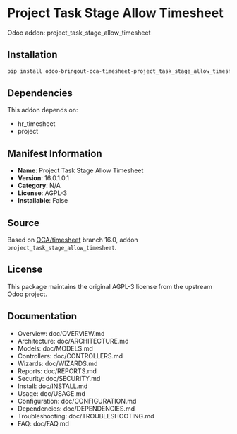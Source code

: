 # Project Task Stage Allow Timesheet

Odoo addon: project_task_stage_allow_timesheet

## Installation

```bash
pip install odoo-bringout-oca-timesheet-project_task_stage_allow_timesheet
```

## Dependencies

This addon depends on:
- hr_timesheet
- project

## Manifest Information

- **Name**: Project Task Stage Allow Timesheet
- **Version**: 16.0.1.0.1
- **Category**: N/A
- **License**: AGPL-3
- **Installable**: False

## Source

Based on [OCA/timesheet](https://github.com/OCA/timesheet) branch 16.0, addon `project_task_stage_allow_timesheet`.

## License

This package maintains the original AGPL-3 license from the upstream Odoo project.

## Documentation

- Overview: doc/OVERVIEW.md
- Architecture: doc/ARCHITECTURE.md
- Models: doc/MODELS.md
- Controllers: doc/CONTROLLERS.md
- Wizards: doc/WIZARDS.md
- Reports: doc/REPORTS.md
- Security: doc/SECURITY.md
- Install: doc/INSTALL.md
- Usage: doc/USAGE.md
- Configuration: doc/CONFIGURATION.md
- Dependencies: doc/DEPENDENCIES.md
- Troubleshooting: doc/TROUBLESHOOTING.md
- FAQ: doc/FAQ.md
